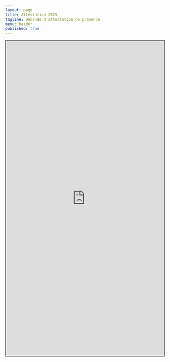 ```yaml
---
layout: page
title: Attestation 2025
tagline: Demande d'attestation de présence
menu: header
published: true
---
```


<iframe width="100%" height="1000" src="https://framaforms.org/demande-attestation-de-presence-aux-rencontres-utilisateurs-qgis-1749505268" style="border: 1px solid black"></iframe>


